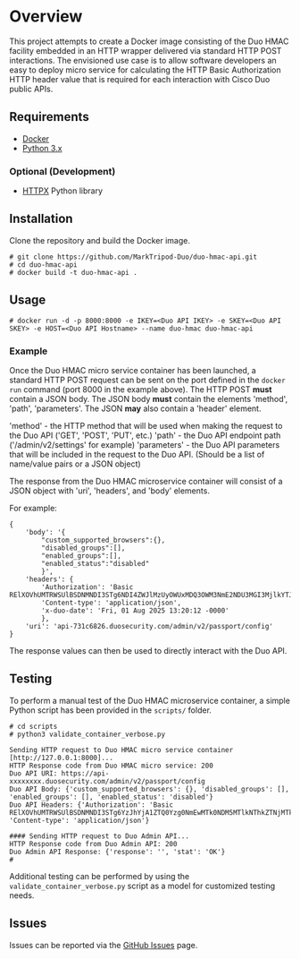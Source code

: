 # Overview

This project attempts to create a Docker image consisting of the Duo HMAC facility embedded in
an HTTP wrapper delivered via standard HTTP POST interactions. The envisioned use case is to 
allow software developers an easy to deploy micro service for calculating the HTTP Basic Authorization
HTTP header value that is required for each interaction with Cisco Duo public APIs.

## Requirements

* [Docker](https://www.docker.com/)
* [Python 3.x](https://www.python.org/)

### Optional (Development)
* [HTTPX](https://www.python-httpx.org/) Python library

## Installation

Clone the repository and build the Docker image.
```shell
# git clone https://github.com/MarkTripod-Duo/duo-hmac-api.git
# cd duo-hmac-api
# docker build -t duo-hmac-api .
```

## Usage

```shell
# docker run -d -p 8000:8000 -e IKEY=<Duo API IKEY> -e SKEY=<Duo API SKEY> -e HOST=<Duo API Hostname> --name duo-hmac duo-hmac-api
```

### Example

Once the Duo HMAC micro service container has been launched, a standard HTTP POST request can be sent on the
port defined in the `docker run` command (port 8000 in the example above). The HTTP POST **must** contain a
JSON body. The JSON body **must** contain the elements 'method', 'path', 'parameters'. The JSON **may** also
contain a 'header' element.

'method' - the HTTP method that will be used when making the request to the Duo API ('GET', 'POST', 'PUT', etc.)
'path' - the Duo API endpoint path ('/admin/v2/settings' for example)
'parameters' - the Duo API parameters that will be included in the request to the Duo API. (Should be a list of 
name/value pairs or a JSON object)

The response from the Duo HMAC microservice container will consist of a JSON object with 'uri', 'headers', and 
'body' elements.

For example:
```
{
    'body': '{
        "custom_supported_browsers":{},
        "disabled_groups":[],
        "enabled_groups":[],
        "enabled_status":"disabled"
        }',
    'headers': {
        'Authorization': 'Basic RElXOVhUMTRWSUlBSDNMNDI3STg6NDI4ZWJlMzUyOWUxMDQ3OWM3NmE2NDU3MGI3MjlkYTJiNjNiNDlkYTViNzQ1MTBhYTI1OWRmNTNiZDYxMjc3MGU1MGZkZDQxYWMyNjczYTUzNmIzZTA2NmJkM2MzNWEyNGIxNjdiZjZiYzEwNmNkOWZhMjA5NTc3YjI1Y2YxYzU=',
        'Content-type': 'application/json',
        'x-duo-date': 'Fri, 01 Aug 2025 13:20:12 -0000'
        },
    'uri': 'api-731c6826.duosecurity.com/admin/v2/passport/config'
}
```

The response values can then be used to directly interact with the Duo API.

## Testing

To perform a manual test of the Duo HMAC microservice container, a simple Python script has been provided in the `scripts/` folder.

```shell
# cd scripts
# python3 validate_container_verbose.py

Sending HTTP request to Duo HMAC micro service container [http://127.0.0.1:8000]...
HTTP Response code from Duo HMAC micro service: 200
Duo API URI: https://api-xxxxxxxx.duosecurity.com/admin/v2/passport/config
Duo API Body: {'custom_supported_browsers': {}, 'disabled_groups': [], 'enabled_groups': [], 'enabled_status': 'disabled'}
Duo API Headers: {'Authorization': 'Basic RElXOVhUMTRWSUlBSDNMNDI3STg6YzJhYjA1ZTQ0Yzg0NmEwMTk0NDM5MTlkNThkZTNjMTk2YTRiOGJiMWUzYTU0MTMzZmI3YTM1NWNmN2E4ZjNiMDgzNWJkNWE3MzMxMTQ3ZDM1YjgxODYwN2Y4ZmVjN2FjMzg2YjE3ZjhmMjI0ZDIyNTFhY2Y3OTU5N2JkZjM3MDE=', 'Content-type': 'application/json'}

#### Sending HTTP request to Duo Admin API...
HTTP Response code from Duo Admin API: 200
Duo Admin API Response: {'response': '', 'stat': 'OK'}
#
```

Additional testing can be performed by using the `validate_container_verbose.py` script as a model for customized testing needs.

## Issues

Issues can be reported via the [GitHub Issues](https://github.com/MarkTripod-Duo/duo-hmac-api/issues) page.